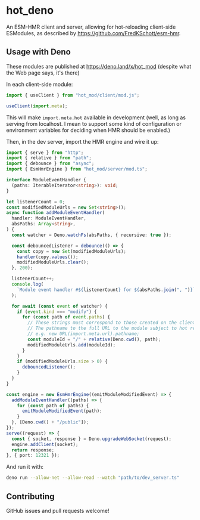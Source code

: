 # hot_deno

An ESM-HMR client and server, allowing for hot-reloading client-side ESModules, as described by https://github.com/FredKSchott/esm-hmr.

## Usage with Deno

These modules are published at https://deno.land/x/hot_mod (despite what the Web page says, it's there)

In each client-side module:

```javascript
import { useClient } from "hot_mod/client/mod.js";

useClient(import.meta);
```

This will make `import.meta.hot` available in development (well, as long as serving from localhost. I mean to support some kind of configuration or environment variables for deciding when HMR should be enabled.)

Then, in the dev server, import the HMR engine and wire it up:

```typescript
import { serve } from "http";
import { relative } from "path";
import { debounce } from "async";
import { EsmHmrEngine } from "hot_mod/server/mod.ts";

interface ModuleEventHandler {
  (paths: IterableIterator<string>): void;
}

let listenerCount = 0;
const modifiedModuleUrls = new Set<string>();
async function addModuleEventHandler(
  handler: ModuleEventHandler,
  absPaths: Array<string>,
) {
  const watcher = Deno.watchFs(absPaths, { recursive: true });

  const debouncedListener = debounce(() => {
    const copy = new Set(modifiedModuleUrls);
    handler(copy.values());
    modifiedModuleUrls.clear();
  }, 200);

  listenerCount++;
  console.log(
    `Module event handler #${listenerCount} for ${absPaths.join(", ")}`,
  );

  for await (const event of watcher) {
    if (event.kind === "modify") {
      for (const path of event.paths) {
        // These strings must correspond to those created on the client:
        // The pathname to the full URL to the module subject to hot reloading,
        // e.g. new URL(import.meta.url).pathname;
        const moduleId = "/" + relative(Deno.cwd(), path);
        modifiedModuleUrls.add(moduleId);
      }
    }
    if (modifiedModuleUrls.size > 0) {
      debouncedListener();
    }
  }
}

const engine = new EsmHmrEngine((emitModuleModifiedEvent) => {
  addModuleEventHandler((paths) => {
    for (const path of paths) {
      emitModuleModifiedEvent(path);
    }
  }, [Deno.cwd() + "/public"]);
});
serve((request) => {
  const { socket, response } = Deno.upgradeWebSocket(request);
  engine.addClient(socket);
  return response;
}, { port: 12321 });
```

And run it with:

```sh
deno run --allow-net --allow-read --watch "path/to/dev_server.ts"
```

## Contributing

GitHub issues and pull requests welcome!

